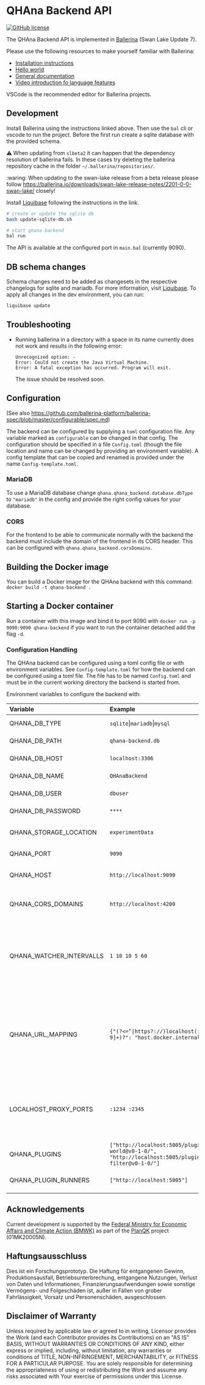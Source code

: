 # QHAna Backend API

[![GitHub license](https://img.shields.io/github/license/UST-QuAntiL/qhana-backend)](https://github.com/UST-QuAntiL/qhana-backend/blob/main/LICENSE)

The QHAna Backend API is implemented in [Ballerina](https://ballerina.io) (Swan Lake Update 7).

Please use the following resources to make yourself familiar with Ballerina:

  * [Installation instructions](https://ballerina.io/learn/user-guide/getting-started/setting-up-ballerina/)
  * [Hello world](https://ballerina.io/learn/user-guide/getting-started/writing-your-first-ballerina-program/)
  * [General documentation](https://ballerina.io/learn/)
  * [Video introduction fo language features](https://www.youtube.com/watch?v=My_uqtHvXV8&list=PL7JOecNWBb0KX8RGAjF-oRknb_YIYN-dR)

VSCode is the recommended editor for Ballerina projects.

## Development

Install Ballerina using the instructions linked above.
Then use the `bal` cli or vscode to run the project.
Before the first run create a sqlite database with the provided schema.

:warning: When updating from `slbeta2` it can happen that the dependency resolution of ballerina fails.
In these cases try deleting the ballerina repository cache in the folder `~/.ballerina/repositories/`.

:waring: When updating to the swan-lake release from a beta release please follow <https://ballerina.io/downloads/swan-lake-release-notes/2201-0-0-swan-lake/> closely!

Install [Liquibase](https://www.liquibase.org/download) following the instructions in the link. 

```bash
# create or update the sqlite db 
bash update-sqlite-db.sh

# start qhana backend
bal run
```

The API is available at the configured port in `main.bal` (currently 9090).

## DB schema changes
Schema changes need to be added as changesets in the respective changelogs for sqlite and mariadb. For more information, visit [Liquibase](https://www.liquibase.org/get-started/quickstart). To apply all changes in the dev environment, you can run:
```bash
liquibase update
```

## Troubleshooting
- Running ballerina in a directory with a space in its name currently does not work and results in the following error:  
  ```
  Unrecognized option: -
  Error: Could not create the Java Virtual Machine.
  Error: A fatal exception has occurred. Program will exit.
  ```
  The issue should be resolved soon.

## Configuration

(See also <https://github.com/ballerina-platform/ballerina-spec/blob/master/configurable/spec.md>)

The backend can be configured by supplying a `toml` configuration file.
Any variable marked as `configurable` can be changed in that config.
The configuration should be specified in a file `Config.toml` (though the file location and name can be changed by providing an environment variable).
A config template that can be copied and renamed is provided under the name `Config-template.toml`.

### MariaDB

To use a MariaDB database change `qhana.qhana_backend.database.dbType` to `"mariadb"` in the config and provide the right config values for your database.

### CORS

For the frontend to be able to communicate normally with the backend the backend must include the domain of the frontend in its CORS header.
This can be configured with `qhana.qhana_backend.corsDomains`.


## Building the Docker image

You can build a Docker image for the QHAna backend with this command: `docker build -t qhana-backend .`


## Starting a Docker container

Run a container with this image and bind it to port 9090 with `docker run -p 9090:9090 qhana-backend` if you want to run the container detached add the flag `-d`.


### Configuration Handling

The QHAna backend can be configured using a toml config file or with environment variables.
See `Config-template.toml` for how the backend can be configured using a toml file.
The file has to be named `Config.toml` and must be in the current working directory the backend is started from.

Environment variables to configure the backend with:

| Variable | Example | Explanation |
|:---------|:--------|:------------|
| QHANA_DB_TYPE | `sqlite`\|`mariadb`\|`mysql` | The type of DB to connect to. |
| QHANA_DB_PATH | `qhana-backend.db` | The path to the sqlite DB. |
| QHANA_DB_HOST | `localhost:3306` | The host of a mysql or mariadb DB. |
| QHANA_DB_NAME | `QHAnaBackend` | The mysql or mariadb database name to use. |
| QHANA_DB_USER | `dbuser` | The mysql or mariadb user. |
| QHANA_DB_PASSWORD | `****` | The mysql or mariadb password. |
| QHANA_STORAGE_LOCATION | `experimentData` | The path where experiment data is stored by the backend. |
| QHANA_PORT | `9090` | The port where the backend listens. |
| QHANA_HOST | `http://localhost:9090` | The host base url of the backend including protocol and port. |
| QHANA_CORS_DOMAINS | `http://localhost:4200` | Domains for which cors requests are allowed. Entries are separated by any whitespace. |
| QHANA_WATCHER_INTERVALLS | `1 10 10 5 60` | Configuration for the result watcher intervalls. Event entries are intervalls (in seconds) and odd entries specify after how many iterations the next intervall in the list is used. |
| QHANA_URL_MAPPING | `{"(?<=^\|https?://)localhost(:[0-9]+)?": "host.docker.internal$1"}` | A map of rewrite rules for plugin result URLs. The map is a JSON object whose keys are regex patterns and whose values are the replacement strings for these patterns. All rules are applied to an URL without a guaranteed order. |
| LOCALHOST_PROXY_PORTS | `:1234 :2345` | Alternative to QHANA_URL_MAPPING that can be used with the docker container. Forwards requests that go to the specified ports to the host machine.
| QHANA_PLUGINS | `["http://localhost:5005/plugins/hello-world@v0-1-0/", "http://localhost:5005/plugins/entity-filter@v0-1-0/"]` | A list (JSON list/array) of plugin URLs. |
| QHANA_PLUGIN_RUNNERS | `["http://localhost:5005"]` | The list (JSON list/array) of plugin runner URLs. |


## Acknowledgements

Current development is supported by the [Federal Ministry for Economic Affairs and Climate Action (BMWK)] as part of the [PlanQK] project (01MK20005N).

   [Federal Ministry for Economic Affairs and Climate Action (BMWK)]: https://www.bmwk.de/EN
   [PlanQK]: https://planqk.de

## Haftungsausschluss

Dies ist ein Forschungsprototyp. Die Haftung für entgangenen Gewinn, Produktionsausfall, Betriebsunterbrechung,
entgangene Nutzungen, Verlust von Daten und Informationen, Finanzierungsaufwendungen sowie sonstige Vermögens- und
Folgeschäden ist, außer in Fällen von grober Fahrlässigkeit, Vorsatz und Personenschäden, ausgeschlossen.

## Disclaimer of Warranty

Unless required by applicable law or agreed to in writing, Licensor provides the Work (and each Contributor provides its
Contributions) on an "AS IS" BASIS, WITHOUT WARRANTIES OR CONDITIONS OF ANY KIND, either express or implied, including,
without limitation, any warranties or conditions of TITLE, NON-INFRINGEMENT, MERCHANTABILITY, or FITNESS FOR A
PARTICULAR PURPOSE. You are solely responsible for determining the appropriateness of using or redistributing the Work
and assume any risks associated with Your exercise of permissions under this License.
